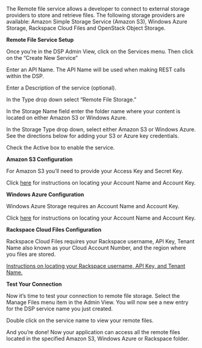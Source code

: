 <p>The Remote file service allows a developer to connect to external storage providers to store and retrieve files.  The following storage providers are available: Amazon Simple Storage Service (Amazon S3), Windows Azure Storage, Rackspace Cloud Files and OpenStack Object Storage. </p>

<B>Remote File Service Setup</B>
<p>Once you’re in the DSP Admin View, click on the Services menu. Then click on the “Create New Service”</p>
<p>Enter an API Name. The API Name will be used when making REST calls within the DSP.</p>
<p>Enter a Description of the service (optional).</p>
<p>In the Type drop down select “Remote File Storage.”</p>
<p>In the Storage Name field enter the folder name where your content is located on either Amazon S3 or Windows Azure.</p>
<p>In the Storage Type drop down, select either Amazon S3 or Windows Azure. See the directions below for adding your S3 or Azure key credentials.</p>
<p>Check the Active box to enable the service.</p>

<B>Amazon S3 Configuration</B>
<p>For Amazon S3 you’ll need to provide your Access Key and Secret Key. </p>
<p>Click <a href="http://docs.aws.amazon.com/IAM/latest/UserGuide/ManagingCredentials.html#Using_CreateAccessKey" class="external text" rel="nofollow">here</a> for instructions on locating your Account Name and Account Key.</p>

<B>Windows Azure Configuration</B>
<p>Windows Azure Storage requires an Account Name and Account Key. </p>
<p>Click <a href="http://www.windowsazure.com/en-us/manage/services/storage/how-to-manage-a-storage-account/#regeneratestoragekeys" class="external text" rel="nofollow">here</a> for instructions on locating your Account Name and Account Key.</p>

<B>Rackspace Cloud Files Configuration</B>
<p>Rackspace Cloud Files requires your Rackspace username, API Key, Tenant Name also known as your Cloud Account Number, and the region where you files are stored.</p>
<p><a href="http://www.rackspace.com/knowledge_center/article/rackspace-cloud-essentials-1-viewing-and-regenerating-your-api-key" class="external text" rel="nofollow"> Instructions on locating your Rackspace username, API Key, and Tenant Name.</a> </p>

<B>Test Your Connection</B>
<p>Now it’s time to test your connection to remote file storage. Select the Manage Files menu item in the Admin View.  You will now see a new entry for the DSP service name you just created.</p>
<p>Double click on the service name to view your remote files.</p>
<p>And you’re done! Now your application can access all the remote files located in the specified Amazon S3, Windows Azure or Rackspace folder.</p>